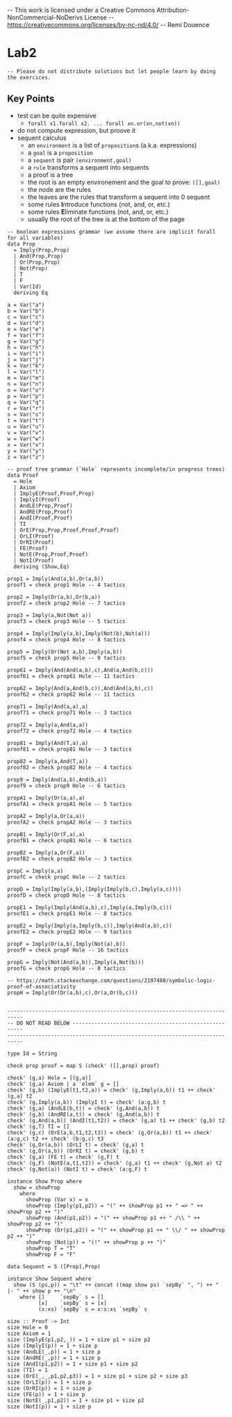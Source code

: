 -- This work is licensed under a Creative Commons Attribution-NonCommercial-NoDerivs License
-- https://creativecommons.org/licenses/by-nc-nd/4.0/
-- Remi Douence
# Lab2
```
-- Please do not distribute solutions but let people learn by doing the exercices.
```
## Key Points
- test can be quite expensive
    - `forall x1.forall x2. ... forall xn.or(xn,not(xn))`
- do not compute expression, but proove it
- sequent calculus
    - an `environment` is a list of `proposition`s (a.k.a. expressions)
    - a `goal` is a `proposition`
    - a `sequent` is pair `(environment,goal)`
    - a `rule` transforms a sequent into sequents 
    - a proof is a tree
    - the root is an empty environement and the goal to prove: `([],goal)`
    - the node are the rules 
    - the leaves are the rules that transform a sequent into 0 sequent 
    - some rules **I**ntroduce functions (not, and, or, etc.)
    - some rules **E**liminate functions (not, and, or, etc.)
    - usually the root of the tree is at the bottom of the page
```
-- boolean expressions grammar (we assume there are implicit forall for all variables)
data Prop 
  = Imply(Prop,Prop) 
  | And(Prop,Prop) 
  | Or(Prop,Prop) 
  | Not(Prop)  
  | T
  | F
  | Var(Id)
  deriving Eq

a = Var("a")
b = Var("b")
c = Var("c") 
d = Var("d") 
e = Var("e") 
f = Var("f") 
g = Var("g") 
h = Var("h") 
i = Var("i") 
j = Var("j") 
k = Var("k") 
l = Var("l") 
m = Var("m") 
n = Var("n") 
o = Var("o") 
p = Var("p") 
q = Var("q") 
r = Var("r") 
s = Var("s") 
t = Var("t") 
u = Var("u") 
v = Var("v") 
w = Var("w") 
x = Var("x") 
y = Var("y") 
z = Var("z") 

-- proof tree grammar (`Hole` represents incomplete/in progress trees)
data Proof 
  = Hole
  | Axiom 
  | ImplyE(Proof,Proof,Prop)
  | ImplyI(Proof) 
  | AndLE(Prop,Proof)
  | AndRE(Prop,Proof)
  | AndI(Proof,Proof)
  | TI 
  | OrE(Prop,Prop,Proof,Proof,Proof)
  | OrLI(Proof)
  | OrRI(Proof)
  | FE(Proof) 
  | NotE(Prop,Proof,Proof)
  | NotI(Proof)
  deriving (Show,Eq)

prop1 = Imply(And(a,b),Or(a,b))
proof1 = check prop1 Hole -- 4 tactics

prop2 = Imply(Or(a,b),Or(b,a))
proof2 = check prop2 Hole -- 7 tactics

prop3 = Imply(a,Not(Not a))
proof3 = check prop3 Hole -- 5 tactics

prop4 = Imply(Imply(a,b),Imply(Not(b),Not(a)))
proof4 = check prop4 Hole -- 8 tactics

prop5 = Imply(Or(Not a,b),Imply(a,b))
proof5 = check prop5 Hole -- 9 tactics

prop61 = Imply(And(And(a,b),c),And(a,And(b,c)))  
proof61 = check prop61 Hole -- 11 tactics

prop62 = Imply(And(a,And(b,c)),And(And(a,b),c))
proof62 = check prop62 Hole -- 11 tactics

prop71 = Imply(And(a,a),a)
proof71 = check prop71 Hole -- 3 tactics

prop72 = Imply(a,And(a,a))
proof72 = check prop72 Hole -- 4 tactics

prop81 = Imply(And(T,a),a) 
proof81 = check prop81 Hole -- 3 tactics

prop82 = Imply(a,And(T,a))
proof82 = check prop82 Hole -- 4 tactics

prop9 = Imply(And(a,b),And(b,a))
proof9 = check prop9 Hole -- 6 tactics

propA1 = Imply(Or(a,a),a)
proofA1 = check propA1 Hole -- 5 tactics

propA2 = Imply(a,Or(a,a))
proofA2 = check propA2 Hole -- 3 tactics

propB1 = Imply(Or(F,a),a) 
proofB1 = check propB1 Hole -- 6 tactics

propB2 = Imply(a,Or(F,a))
proofB2 = check propB2 Hole -- 3 tactics

propC = Imply(a,a)
proofC = check propC Hole -- 2 tactics

propD = Imply(Imply(a,b),(Imply(Imply(b,c),Imply(a,c))))
proofD = check propD Hole -- 8 tactics

propE1 = Imply(Imply(And(a,b),c),Imply(a,Imply(b,c)))
proofE1 = check propE1 Hole -- 8 tactics

propE2 = Imply(Imply(a,Imply(b,c)),Imply(And(a,b),c))
proofE2 = check propE2 Hole -- 9 tactics

propF = Imply(Or(a,b),Imply(Not(a),b))
proofF = check propF Hole -- 16 tactics

propG = Imply(Not(And(a,b)),Imply(a,Not(b)))
proofG = check propG Hole -- 8 tactics

-- https://math.stackexchange.com/questions/2197480/symbolic-logic-proof-of-associativity
propH = Imply(Or(Or(a,b),c),Or(a,Or(b,c))) 


---------------------------------------------------------------------------
-- DO NOT READ BELOW ------------------------------------------------------
---------------------------------------------------------------------------

type Id = String

check prop proof = map S (check' ([],prop) proof)

check' (g,a) Hole = [(g,a)]
check' (g,a) Axiom | a `elem` g = []
check' (g,b) (ImplyE(t1,t2,a)) = check' (g,Imply(a,b)) t1 ++ check' (g,a) t2
check' (g,Imply(a,b)) (ImplyI t) = check' (a:g,b) t
check' (g,a) (AndLE(b,t)) = check' (g,And(a,b)) t
check' (g,b) (AndRE(a,t)) = check' (g,And(a,b)) t
check' (g,And(a,b)) (AndI(t1,t2)) = check' (g,a) t1 ++ check' (g,b) t2
check' (g,T) TI = []
check' (g,c) (OrE(a,b,t1,t2,t3)) = check' (g,Or(a,b)) t1 ++ check' (a:g,c) t2 ++ check' (b:g,c) t3
check' (g,Or(a,b)) (OrLI t) = check' (g,a) t 
check' (g,Or(a,b)) (OrRI t) = check' (g,b) t
check' (g,a) (FE t) = check' (g,F) t
check' (g,F) (NotE(a,t1,t2)) = check' (g,a) t1 ++ check' (g,Not a) t2
check' (g,Not(a)) (NotI t) = check' (a:g,F) t

instance Show Prop where 
  show = showProp
    where
      showProp (Var x) = x 
      showProp (Imply(p1,p2)) = "(" ++ showProp p1 ++ " => " ++ showProp p2 ++ ")" 
      showProp (And(p1,p2)) = "(" ++ showProp p1 ++ " /\\ " ++ showProp p2 ++ ")"
      showProp (Or(p1,p2)) = "(" ++ showProp p1 ++ " \\/ " ++ showProp p2 ++ ")"
      showProp (Not(p)) = "(!" ++ showProp p ++ ")"
      showProp T = "T" 
      showProp F = "F" 

data Sequent = S ([Prop],Prop)

instance Show Sequent where 
  show (S (ps,p)) = "\t" ++ concat ((map show ps) `sepBy` ", ") ++ " |- " ++ show p ++ "\n"
    where []     `sepBy` s = [] 
          [x]    `sepBy` s = [x]
          (x:xs) `sepBy` s = x:s:xs `sepBy` s

size :: Proof -> Int 
size Hole = 0
size Axiom = 1
size (ImplyE(p1,p2,_)) = 1 + size p1 + size p2
size (ImplyI(p)) = 1 + size p 
size (AndLE(_,p)) = 1 + size p 
size (AndRE(_,p)) = 1 + size p
size (AndI(p1,p2)) = 1 + size p1 + size p2
size (TI) = 1 
size (OrE(_,_,p1,p2,p3)) = 1 + size p1 + size p2 + size p3
size (OrLI(p)) = 1 + size p 
size (OrRI(p)) = 1 + size p 
size (FE(p)) = 1 + size p 
size (NotE(_,p1,p2)) = 1 + size p1 + size p2
size (NotI(p)) = 1 + size p
```
